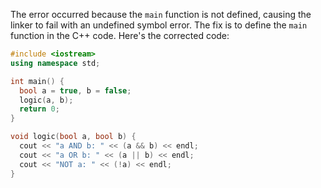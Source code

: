 
The error occurred because the `main` function is not defined, causing the linker to fail with an undefined symbol error. The fix is to define the `main` function in the C++ code. Here's the corrected code:
```cpp
#include <iostream>
using namespace std;

int main() {
  bool a = true, b = false;
  logic(a, b);
  return 0;
}

void logic(bool a, bool b) {
  cout << "a AND b: " << (a && b) << endl;
  cout << "a OR b: " << (a || b) << endl;
  cout << "NOT a: " << (!a) << endl;
}
```
